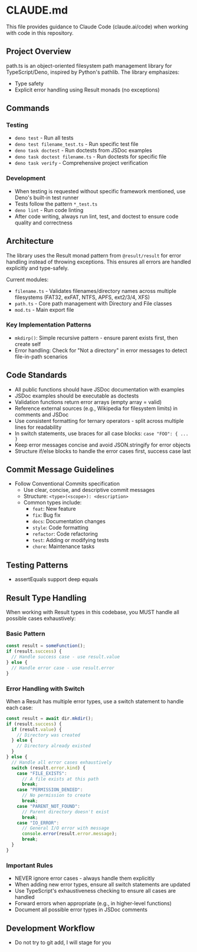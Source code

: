 # CLAUDE.md

This file provides guidance to Claude Code (claude.ai/code) when working with
code in this repository.

## Project Overview

path.ts is an object-oriented filesystem path management library for
TypeScript/Deno, inspired by Python's pathlib. The library emphasizes:

- Type safety
- Explicit error handling using Result monads (no exceptions)

## Commands

### Testing

- `deno test` - Run all tests
- `deno test filename_test.ts` - Run specific test file
- `deno task doctest` - Run doctests from JSDoc examples
- `deno task doctest filename.ts` - Run doctests for specific file
- `deno task verify` - Comprehensive project verification

### Development

- When testing is requested without specific framework mentioned, use Deno's
  built-in test runner
- Tests follow the pattern `*_test.ts`
- `deno lint` - Run code linting
- After code writing, always run lint, test, and doctest to ensure code quality
  and correctness

## Architecture

The library uses the Result monad pattern from `@result/result` for error
handling instead of throwing exceptions. This ensures all errors are handled
explicitly and type-safely.

Current modules:

- `filename.ts` - Validates filenames/directory names across multiple
  filesystems (FAT32, exFAT, NTFS, APFS, ext2/3/4, XFS)
- `path.ts` - Core path management with Directory and File classes
- `mod.ts` - Main export file

### Key Implementation Patterns

- `mkdirp()`: Simple recursive pattern - ensure parent exists first, then create self
- Error handling: Check for "Not a directory" in error messages to detect file-in-path scenarios

## Code Standards

- All public functions should have JSDoc documentation with examples
- JSDoc examples should be executable as doctests
- Validation functions return error arrays (empty array = valid)
- Reference external sources (e.g., Wikipedia for filesystem limits) in comments
  and JSDoc
- Use consistent formatting for ternary operators - split across multiple lines for readability
- In switch statements, use braces for all case blocks: `case "FOO": { ... }`
- Keep error messages concise and avoid JSON.stringify for error objects
- Structure if/else blocks to handle the error cases first, success case last

## Commit Message Guidelines

- Follow Conventional Commits specification
  - Use clear, concise, and descriptive commit messages
  - Structure: `<type>(<scope>): <description>`
  - Common types include:
    - `feat`: New feature
    - `fix`: Bug fix
    - `docs`: Documentation changes
    - `style`: Code formatting
    - `refactor`: Code refactoring
    - `test`: Adding or modifying tests
    - `chore`: Maintenance tasks

## Testing Patterns

- assertEquals support deep equals

## Result Type Handling

When working with Result types in this codebase, you MUST handle all possible cases exhaustively:

### Basic Pattern
```typescript ignore
const result = someFunction();
if (result.success) {
  // Handle success case - use result.value
} else {
  // Handle error case - use result.error
}
```

### Error Handling with Switch
When a Result has multiple error types, use a switch statement to handle each case:

```typescript ignore
const result = await dir.mkdir();
if (result.success) {
  if (result.value) {
    // Directory was created
  } else {
    // Directory already existed
  }
} else {
  // Handle all error cases exhaustively
  switch (result.error.kind) {
    case "FILE_EXISTS":
      // A file exists at this path
      break;
    case "PERMISSION_DENIED":
      // No permission to create
      break;
    case "PARENT_NOT_FOUND":
      // Parent directory doesn't exist
      break;
    case "IO_ERROR":
      // General I/O error with message
      console.error(result.error.message);
      break;
  }
}
```

### Important Rules
- NEVER ignore error cases - always handle them explicitly
- When adding new error types, ensure all switch statements are updated
- Use TypeScript's exhaustiveness checking to ensure all cases are handled
- Forward errors when appropriate (e.g., in higher-level functions)
- Document all possible error types in JSDoc comments

## Development Workflow

- Do not try to git add, I will stage for you
